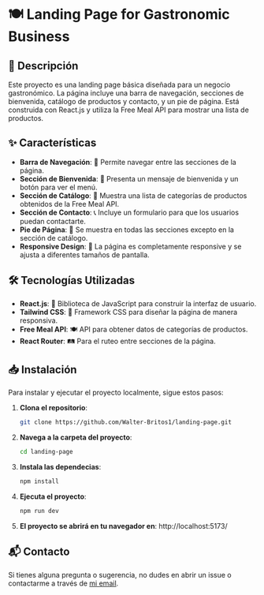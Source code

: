 # 🍽️ Landing Page for Gastronomic Business

## 📜 Descripción

Este proyecto es una landing page básica diseñada para un negocio gastronómico. La página incluye una barra de navegación, secciones de bienvenida, catálogo de productos y contacto, y un pie de página. Está construida con React.js y utiliza la Free Meal API para mostrar una lista de productos.

## ✨ Características

- **Barra de Navegación**: 🧭 Permite navegar entre las secciones de la página.
- **Sección de Bienvenida**: 👋 Presenta un mensaje de bienvenida y un botón para ver el menú.
- **Sección de Catálogo**: 🍲 Muestra una lista de categorías de productos obtenidos de la Free Meal API.
- **Sección de Contacto**: 📞 Incluye un formulario para que los usuarios puedan contactarte.
- **Pie de Página**: 📅 Se muestra en todas las secciones excepto en la sección de catálogo.
- **Responsive Design**: 📱 La página es completamente responsive y se ajusta a diferentes tamaños de pantalla.

## 🛠️ Tecnologías Utilizadas

- **React.js**: 🧩 Biblioteca de JavaScript para construir la interfaz de usuario.
- **Tailwind CSS**: 🎨 Framework CSS para diseñar la página de manera responsiva.
- **Free Meal API**: 🍽️ API para obtener datos de categorías de productos.
- **React Router**: 🛤️ Para el ruteo entre secciones de la página.

## 📥 Instalación

Para instalar y ejecutar el proyecto localmente, sigue estos pasos:

1. **Clona el repositorio**:
   ```bash
   git clone https://github.com/Walter-Britos1/landing-page.git

2. **Navega a la carpeta del proyecto**:
   ```bash
   cd landing-page

3. **Instala las dependecias**:
   ```bash
   npm install

4. **Ejecuta el proyecto**:
   ```bash
   npm run dev

5. **El proyecto se abrirá en tu navegador en**: http://localhost:5173/


## 📬 Contacto

Si tienes alguna pregunta o sugerencia, no dudes en abrir un issue o contactarme a través de [mi email](mailto:walterbritos418@gmail.com).

